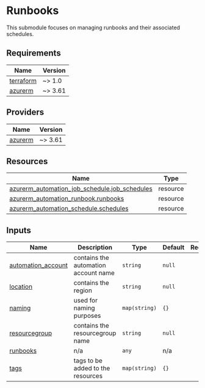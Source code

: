 # Runbooks

This submodule focuses on managing runbooks and their associated schedules.

## Requirements

| Name | Version |
|------|---------|
| <a name="requirement_terraform"></a> [terraform](#requirement\_terraform) | ~> 1.0 |
| <a name="requirement_azurerm"></a> [azurerm](#requirement\_azurerm) | ~> 3.61 |

## Providers

| Name | Version |
|------|---------|
| <a name="provider_azurerm"></a> [azurerm](#provider\_azurerm) | ~> 3.61 |

## Resources

| Name | Type |
|------|------|
| [azurerm_automation_job_schedule.job_schedules](https://registry.terraform.io/providers/hashicorp/azurerm/latest/docs/resources/automation_job_schedule) | resource |
| [azurerm_automation_runbook.runbooks](https://registry.terraform.io/providers/hashicorp/azurerm/latest/docs/resources/automation_runbook) | resource |
| [azurerm_automation_schedule.schedules](https://registry.terraform.io/providers/hashicorp/azurerm/latest/docs/resources/automation_schedule) | resource |

## Inputs

Name | Description | Type | Default | Required |
|------|-------------|------|---------|:--------:|
| <a name="input_automation_account"></a> [automation\_account](#input\_automation\_account) | contains the automation account name | `string` | `null` | no |
| <a name="input_location"></a> [location](#input\_location) | contains the region | `string` | `null` | no |
| <a name="input_naming"></a> [naming](#input\_naming) | used for naming purposes | `map(string)` | `{}` | no |
| <a name="input_resource_group"></a> [resourcegroup](#input\_resource_group) | contains the resourcegroup name | `string` | `null` | no |
| <a name="input_config"></a> [runbooks](#input\_configs) | n/a | `any` | n/a | yes |
| <a name="input_tags"></a> [tags](#input\_tags) | tags to be added to the resources | `map(string)` | `{}` | no |
